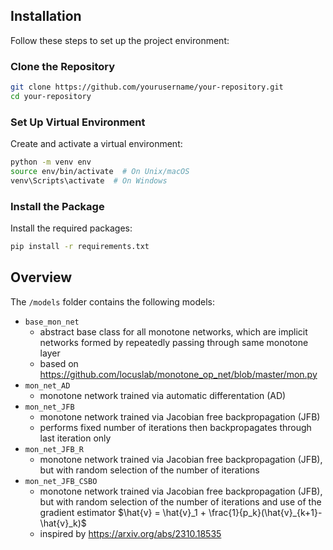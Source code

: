 
## Installation

Follow these steps to set up the project environment:

### Clone the Repository

```bash
git clone https://github.com/yourusername/your-repository.git
cd your-repository
```

### Set Up Virtual Environment

Create and activate a virtual environment:

```bash
python -m venv env
source env/bin/activate  # On Unix/macOS
venv\Scripts\activate  # On Windows
```

### Install the Package

Install the required packages:

```bash
pip install -r requirements.txt
```

## Overview

The `/models` folder contains the following models:

- `base_mon_net`
    - abstract base class for all monotone networks, which are implicit networks formed by repeatedly passing through same monotone layer
    - based on https://github.com/locuslab/monotone_op_net/blob/master/mon.py
- `mon_net_AD`
    - monotone network trained via automatic differentation (AD)
- `mon_net_JFB`
    - monotone network trained via Jacobian free backpropagation (JFB)
    - performs fixed number of iterations then backpropagates through last iteration only
- `mon_net_JFB_R`
    - monotone network trained via Jacobian free backpropagation (JFB), but with random selection of the number of iterations 
- `mon_net_JFB_CSBO`
    - monotone network trained via Jacobian free backpropagation (JFB), but with random selection of the number of iterations and use of the gradient estimator $\hat{v} = \hat{v}_1 + \frac{1}{p_k}(\hat{v}_{k+1}-\hat{v}_k)$
    - inspired by https://arxiv.org/abs/2310.18535